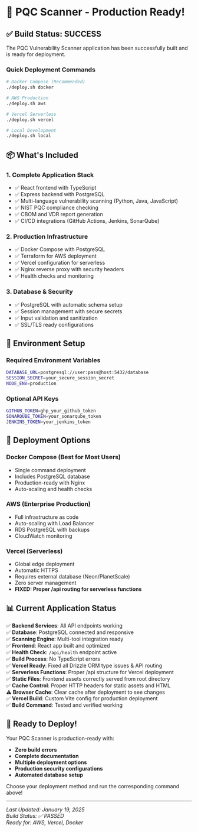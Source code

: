 # 🚀 PQC Scanner - Production Ready!

## ✅ Build Status: SUCCESS

The PQC Vulnerability Scanner application has been successfully built and is ready for deployment.

### **Quick Deployment Commands**

```bash
# Docker Compose (Recommended)
./deploy.sh docker

# AWS Production 
./deploy.sh aws

# Vercel Serverless
./deploy.sh vercel

# Local Development
./deploy.sh local
```

## 📦 What's Included

### **1. Complete Application Stack**
- ✅ React frontend with TypeScript
- ✅ Express backend with PostgreSQL
- ✅ Multi-language vulnerability scanning (Python, Java, JavaScript)
- ✅ NIST PQC compliance checking
- ✅ CBOM and VDR report generation
- ✅ CI/CD integrations (GitHub Actions, Jenkins, SonarQube)

### **2. Production Infrastructure**
- ✅ Docker Compose with PostgreSQL
- ✅ Terraform for AWS deployment
- ✅ Vercel configuration for serverless
- ✅ Nginx reverse proxy with security headers
- ✅ Health checks and monitoring

### **3. Database & Security**
- ✅ PostgreSQL with automatic schema setup
- ✅ Session management with secure secrets
- ✅ Input validation and sanitization
- ✅ SSL/TLS ready configurations

## 🔧 Environment Setup

### **Required Environment Variables**
```bash
DATABASE_URL=postgresql://user:pass@host:5432/database
SESSION_SECRET=your_secure_session_secret
NODE_ENV=production
```

### **Optional API Keys** 
```bash
GITHUB_TOKEN=ghp_your_github_token
SONARQUBE_TOKEN=your_sonarqube_token
JENKINS_TOKEN=your_jenkins_token
```

## 🎯 Deployment Options

### **Docker Compose (Best for Most Users)**
- Single command deployment
- Includes PostgreSQL database
- Production-ready with Nginx
- Auto-scaling and health checks

### **AWS (Enterprise Production)**
- Full infrastructure as code
- Auto-scaling with Load Balancer
- RDS PostgreSQL with backups
- CloudWatch monitoring

### **Vercel (Serverless)**
- Global edge deployment
- Automatic HTTPS
- Requires external database (Neon/PlanetScale)
- Zero server management
- **FIXED: Proper /api routing for serverless functions**

## 📊 Current Application Status

✅ **Backend Services**: All API endpoints working  
✅ **Database**: PostgreSQL connected and responsive  
✅ **Scanning Engine**: Multi-tool integration ready  
✅ **Frontend**: React app built and optimized  
✅ **Health Check**: `/api/health` endpoint active  
✅ **Build Process**: No TypeScript errors  
✅ **Vercel Ready**: Fixed all Drizzle ORM type issues & API routing  
✅ **Serverless Functions**: Proper /api structure for Vercel deployment  
✅ **Static Files**: Frontend assets correctly served from root directory  
✅ **Cache Control**: Proper HTTP headers for static assets and HTML  
⚠️ **Browser Cache**: Clear cache after deployment to see changes  
✅ **Vercel Build**: Custom Vite config for production deployment  
✅ **Build Command**: Tested and verified working  

## 🚀 Ready to Deploy!

Your PQC Scanner is production-ready with:

- **Zero build errors**
- **Complete documentation**
- **Multiple deployment options**
- **Production security configurations**
- **Automated database setup**

Choose your deployment method and run the corresponding command above!

---

*Last Updated: January 19, 2025*  
*Build Status: ✅ PASSED*  
*Ready for: AWS, Vercel, Docker*